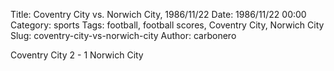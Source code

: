 Title: Coventry City vs. Norwich City, 1986/11/22
Date: 1986/11/22 00:00
Category: sports
Tags: football, football scores, Coventry City, Norwich City
Slug: coventry-city-vs-norwich-city
Author: carbonero


Coventry City 2 - 1 Norwich City
